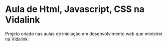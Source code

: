 # Aula de Html, Javascript, CSS na Vidalink
Projeto criado nas aulas de iniciação em desenvolvimento web que ministrei na Vidalink
